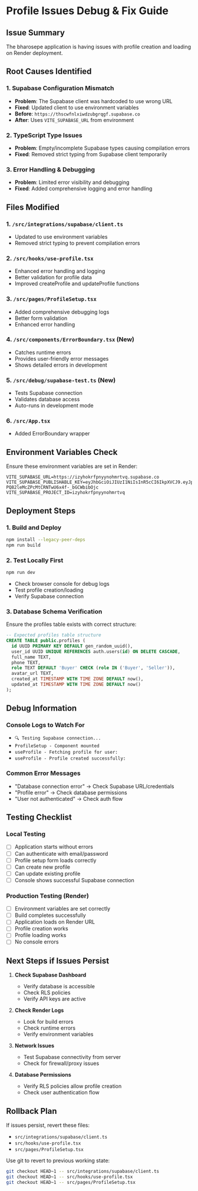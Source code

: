 # Profile Issues Debug & Fix Guide

## Issue Summary
The bharosepe application is having issues with profile creation and loading on Render deployment.

## Root Causes Identified

### 1. Supabase Configuration Mismatch
- **Problem**: The Supabase client was hardcoded to use wrong URL
- **Fixed**: Updated client to use environment variables
- **Before**: `https://thscwfnlxiwdzubgrqgf.supabase.co`
- **After**: Uses `VITE_SUPABASE_URL` from environment

### 2. TypeScript Type Issues
- **Problem**: Empty/incomplete Supabase types causing compilation errors
- **Fixed**: Removed strict typing from Supabase client temporarily

### 3. Error Handling & Debugging
- **Problem**: Limited error visibility and debugging
- **Fixed**: Added comprehensive logging and error handling

## Files Modified

### 1. `/src/integrations/supabase/client.ts`
- Updated to use environment variables
- Removed strict typing to prevent compilation errors

### 2. `/src/hooks/use-profile.tsx`
- Enhanced error handling and logging
- Better validation for profile data
- Improved createProfile and updateProfile functions

### 3. `/src/pages/ProfileSetup.tsx`
- Added comprehensive debugging logs
- Better form validation
- Enhanced error handling

### 4. `/src/components/ErrorBoundary.tsx` (New)
- Catches runtime errors
- Provides user-friendly error messages
- Shows detailed errors in development

### 5. `/src/debug/supabase-test.ts` (New)
- Tests Supabase connection
- Validates database access
- Auto-runs in development mode

### 6. `/src/App.tsx`
- Added ErrorBoundary wrapper

## Environment Variables Check

Ensure these environment variables are set in Render:

```
VITE_SUPABASE_URL=https://izyhokrfpnyynohmrtvq.supabase.co
VITE_SUPABASE_PUBLISHABLE_KEY=eyJhbGciOiJIUzI1NiIsInR5cCI6IkpXVCJ9.eyJpc3MiOiJzdXBhYmFzZSIsInJlZiI6Iml6eWhva3JmcG55eW5vaG1ydHZxIiwicm9sZSI6ImFub24iLCJpYXQiOjE3NTczMzExNDgsImV4cCI6MjA3MjkwNzE0OH0.i9VDuui-PQ82leMcZPcMtCRNTwU6x4f-_bGCWbibOjc
VITE_SUPABASE_PROJECT_ID=izyhokrfpnyynohmrtvq
```

## Deployment Steps

### 1. Build and Deploy
```bash
npm install --legacy-peer-deps
npm run build
```

### 2. Test Locally First
```bash
npm run dev
```
- Check browser console for debug logs
- Test profile creation/loading
- Verify Supabase connection

### 3. Database Schema Verification
Ensure the profiles table exists with correct structure:
```sql
-- Expected profiles table structure
CREATE TABLE public.profiles (
  id UUID PRIMARY KEY DEFAULT gen_random_uuid(),
  user_id UUID UNIQUE REFERENCES auth.users(id) ON DELETE CASCADE,
  full_name TEXT,
  phone TEXT,
  role TEXT DEFAULT 'Buyer' CHECK (role IN ('Buyer', 'Seller')),
  avatar_url TEXT,
  created_at TIMESTAMP WITH TIME ZONE DEFAULT now(),
  updated_at TIMESTAMP WITH TIME ZONE DEFAULT now()
);
```

## Debug Information

### Console Logs to Watch For
- `🔍 Testing Supabase connection...`
- `ProfileSetup - Component mounted`
- `useProfile - Fetching profile for user:`
- `useProfile - Profile created successfully:`

### Common Error Messages
- "Database connection error" → Check Supabase URL/credentials
- "Profile error" → Check database permissions
- "User not authenticated" → Check auth flow

## Testing Checklist

### Local Testing
- [ ] Application starts without errors
- [ ] Can authenticate with email/password
- [ ] Profile setup form loads correctly
- [ ] Can create new profile
- [ ] Can update existing profile
- [ ] Console shows successful Supabase connection

### Production Testing (Render)
- [ ] Environment variables are set correctly
- [ ] Build completes successfully
- [ ] Application loads on Render URL
- [ ] Profile creation works
- [ ] Profile loading works
- [ ] No console errors

## Next Steps if Issues Persist

1. **Check Supabase Dashboard**
   - Verify database is accessible
   - Check RLS policies
   - Verify API keys are active

2. **Check Render Logs**
   - Look for build errors
   - Check runtime errors
   - Verify environment variables

3. **Network Issues**
   - Test Supabase connectivity from server
   - Check for firewall/proxy issues

4. **Database Permissions**
   - Verify RLS policies allow profile creation
   - Check user authentication flow

## Rollback Plan
If issues persist, revert these files:
- `src/integrations/supabase/client.ts`
- `src/hooks/use-profile.tsx`
- `src/pages/ProfileSetup.tsx`

Use git to revert to previous working state:
```bash
git checkout HEAD~1 -- src/integrations/supabase/client.ts
git checkout HEAD~1 -- src/hooks/use-profile.tsx
git checkout HEAD~1 -- src/pages/ProfileSetup.tsx
```